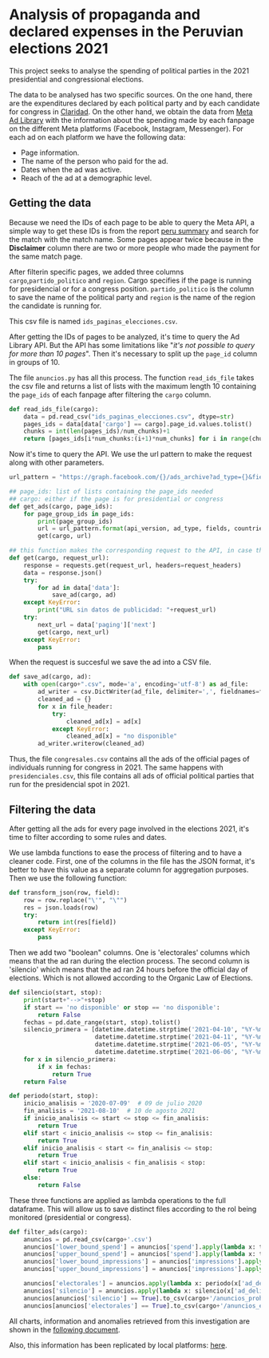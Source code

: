# Analysis of propaganda and declared expenses in the Peruvian elections 2021
This project seeks to analyse the spending of political parties in the 2021 presidential and congressional elections.

The data to be analysed has two specific sources. On the one hand, there are the expenditures declared by each political party and by each candidate for congress in [Claridad](https://claridad.onpe.gob.pe/). On the other hand, we obtain the data from [Meta Ad Library](https://www.facebook.com/ads/library/) with the information about the spending made by each fanpage on the different Meta platforms (Facebook, Instagram, Messenger). For each ad on each platform we have the following data:
* Page information.
* The name of the person who paid for the ad.
* Dates when the ad was active.
* Reach of the ad at a demographic level.

## Getting the data
Because we need the IDs of each page to be able to query the Meta API, a simple way to get these IDs is from the report [peru summary](https://www.facebook.com/ads/library/report/?source=archive-landing-page&country=PE) and search for the match with the match name. Some pages appear twice because in the **Disclaimer** column there are two or more people who made the payment for the same match page.

After filterin specific pages, we added three columns `cargo`,`partido_politico` and `region`. Cargo specifies if the page is running for presidencial or for a congress position. `partido_politico` is the column to save the name of the political party and `region` is the name of the region the candidate is running for.

This csv file is named `ids_paginas_elecciones.csv`.

After getting the IDs of pages to be analyzed, it's time to query the Ad Library API. But the API has some limitations like "_it's not possible to query for more than 10 pages_". Then it's necessary to split up the `page_id` column in groups of 10.

The file `anuncios.py` has all this process. The function `read_ids_file` takes the csv file and returns a list of lists with the maximum length 10 containing the `page_ids` of each fanpage after filtering the `cargo` column. 

```python
def read_ids_file(cargo):
    data = pd.read_csv("ids_paginas_elecciones.csv", dtype=str)
    pages_ids = data[data['cargo'] == cargo].page_id.values.tolist()
    chunks = int(len(pages_ids)/num_chunks)+1
    return [pages_ids[i*num_chunks:(i+1)*num_chunks] for i in range(chunks)]
```

Now it's time to query the API. We use the url pattern to make the request along with other parameters.
```python
url_pattern = "https://graph.facebook.com/{}/ads_archive?ad_type={}&fields={}&ad_reached_countries={}&search_page_ids={}&ad_active_status={}&limit={}"

## page_ids: list of lists containing the page_ids needed
## cargo: either if the page is for presidential or congress 
def get_ads(cargo, page_ids):
    for page_group_ids in page_ids:
        print(page_group_ids)
        url = url_pattern.format(api_version, ad_type, fields, countries, page_group_ids, 'ALL', page_limit)
        get(cargo, url)
```

```python 
## this function makes the corresponding request to the API, in case there is some error, should print a message of "no data". Then make a following request if there is more than one page in the results.
def get(cargo, request_url):
    response = requests.get(request_url, headers=request_headers)
    data = response.json()
    try:
        for ad in data['data']:
            save_ad(cargo, ad)
    except KeyError:
        print("URL sin datos de publicidad: "+request_url)
    try:
        next_url = data['paging']['next']
        get(cargo, next_url)
    except KeyError:
        pass
```

When the request is succesful we save the ad into a CSV file.
```python
def save_ad(cargo, ad):
    with open(cargo+".csv", mode='a', encoding='utf-8') as ad_file:
        ad_writer = csv.DictWriter(ad_file, delimiter=',', fieldnames=file_header, quotechar='"', quoting=csv.QUOTE_MINIMAL)
        cleaned_ad = {}
        for x in file_header:
            try:
                cleaned_ad[x] = ad[x]
            except KeyError:
                cleaned_ad[x] = "no disponible"
        ad_writer.writerow(cleaned_ad)
```

Thus, the file `congresales.csv` contains all the ads of the official pages of individuals running for congress in 2021. The same happens with `presidenciales.csv`, this file contains all ads of official political parties that run for the presidencial spot in 2021.


## Filtering the data
After getting all the ads for every page involved in the elections 2021, it's time to filter according to some rules and dates.

We use lambda functions to ease the process of filtering and to have a cleaner code. First, one of the columns in the file has the JSON format, it's better to have this value as a separate column for aggregation purposes. Then we use the following function:

```python
def transform_json(row, field):
    row = row.replace("\'", "\"")
    res = json.loads(row)
    try:
        return int(res[field])
    except KeyError:
        pass
```

Then we add two "boolean" columns. One is 'electorales' columns which means that the ad ran during the election process. The second column is 'silencio' which means that the ad ran 24 hours before the official day of elections. Which is not allowed according to the Organic Law of Elections.

```python
def silencio(start, stop):
    print(start+"-->"+stop)
    if start == 'no disponible' or stop == 'no disponible':
        return False
    fechas = pd.date_range(start, stop).tolist()
    silencio_primera = [datetime.datetime.strptime('2021-04-10', "%Y-%m-%d"),
                        datetime.datetime.strptime('2021-04-11', "%Y-%m-%d"),
                        datetime.datetime.strptime('2021-06-05', "%Y-%m-%d"),
                        datetime.datetime.strptime('2021-06-06', "%Y-%m-%d")]
    for x in silencio_primera:
        if x in fechas:
            return True
    return False

def periodo(start, stop):
    inicio_analisis = '2020-07-09'  # 09 de julio 2020
    fin_analisis = '2021-08-10'  # 10 de agosto 2021
    if inicio_analisis <= start <= stop <= fin_analisis:
        return True
    elif start < inicio_analisis <= stop <= fin_analisis:
        return True
    elif inicio_analisis < start <= fin_analisis <= stop:
        return True
    elif start < inicio_analisis < fin_analisis < stop:
        return True
    else:
        return False

```

These three functions are applied as lambda operations to the full dataframe. This will allow us to save distinct files according to the rol being monitored (presidential or congress).
```python
def filter_ads(cargo):
    anuncios = pd.read_csv(cargo+'.csv')
    anuncios['lower_bound_spend'] = anuncios['spend'].apply(lambda x: transform_json(x, 'lower_bound'))
    anuncios['upper_bound_spend'] = anuncios['spend'].apply(lambda x: transform_json(x, 'upper_bound'))
    anuncios['lower_bound_impressions'] = anuncios['impressions'].apply(lambda x: transform_json(x, 'lower_bound'))
    anuncios['upper_bound_impressions'] = anuncios['impressions'].apply(lambda x: transform_json(x, 'upper_bound'))

    anuncios['electorales'] = anuncios.apply(lambda x: periodo(x['ad_delivery_start_time'], x['ad_delivery_stop_time']), axis=1)
    anuncios['silencio'] = anuncios.apply(lambda x: silencio(x['ad_delivery_start_time'], x['ad_delivery_stop_time']), axis=1)
    anuncios[anuncios['silencio'] == True].to_csv(cargo+'/anuncios_prohibidos.csv')
    anuncios[anuncios['electorales'] == True].to_csv(cargo+'/anuncios_electorales.csv')
```

All charts, information and anomalies retrieved from this investigation are shown in the [following document](https://hiperderecho.org/wp-content/uploads/2022/09/informe-4_reportes-y-transparencia-en-gasto-de-propaganda-electoral-en-redes-sociales.pdf).

Also, this information has been replicated by local platforms: [here](https://ojo-publico.com/4525/podemos-peru-millonarios-gastos-digitales-investigados-por-lavado).


